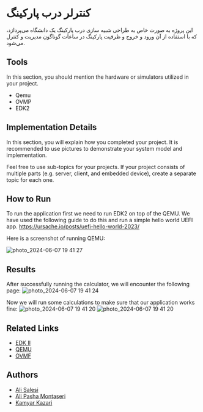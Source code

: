 # کنترلر درب پارکینگ 
این پروژه به صورت خاص به طراحی  شبیه سازی درب پارکینگ یک دانشگاه می‌پردازد، که با استفاده از آن ورود و خروج و ظرفیت پارکینگ در ساعات گوناگون مدیریت و کنترل می‌شود.

## Tools
In this section, you should mention the hardware or simulators utilized in your project.
- Qemu
- OVMP
- EDK2


## Implementation Details

In this section, you will explain how you completed your project. It is recommended to use pictures to demonstrate your system model and implementation.


Feel free to use sub-topics for your projects. If your project consists of multiple parts (e.g. server, client, and embedded device), create a separate topic for each one.

## How to Run

To run the application first we need to run EDK2 on top of the QEMU. We have used the following guide to do this and run a simple hello world UEFI app.
https://ursache.io/posts/uefi-hello-world-2023/

Here is a screenshot of running QEMU:

![photo_2024-06-07 19 41 27](https://github.com/Sharif-University-ESRLab/spring2024-uefi-calculator/assets/79264802/fd07cb51-31d5-4ab3-ab80-43c457321b84)





## Results
After successfully running the calculator, we will encounter the following page:
![photo_2024-06-07 19 41 24](https://github.com/Sharif-University-ESRLab/spring2024-uefi-calculator/assets/79264802/6c32d45f-e3e1-419c-96f6-4d13a738ea18)

Now we will run some calculations to make sure that our application works fine:
![photo_2024-06-07 19 41 20](https://github.com/Sharif-University-ESRLab/spring2024-uefi-calculator/assets/79264802/53f19d14-7707-4a88-be4c-71d3725e3bad)
![photo_2024-06-07 19 41 20](https://github.com/Sharif-University-ESRLab/spring2024-uefi-calculator/assets/79264802/2cc61c60-7268-47b5-9a01-86b038c7da2d)



## Related Links
 - [EDK II](https://github.com/tianocore/edk2)
 - [QEMU](https://www.qemu.org/)
 - [OVMF](https://github.com/tianocore/tianocore.github.io/wiki/OVMF)


## Authors
- [Ali Salesi](https://github.com/AlisaLC)
- [Ali Pasha Montaseri](https://github.com/alipashamontaseri)
- [Kamyar Kazari](https://github.com/kmykz)
